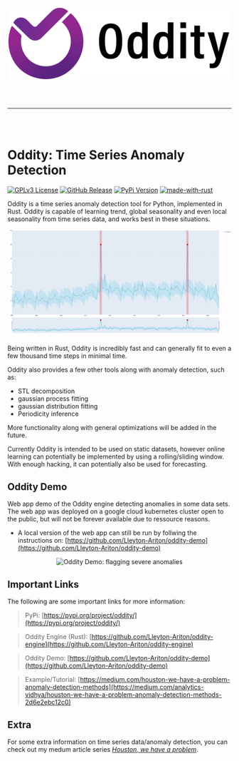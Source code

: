<br></br>

<p align="center">
  <img src="./imgs/odditylogo.png" alt="Logo"/, width="500", height="160">
</p>

<br></br>

---

<br></br>

# Oddity: Time Series Anomaly Detection

[![GPLv3 License](https://img.shields.io/badge/License-GPL%20v3-light.svg)](https://opensource.org/licenses/)
[![GitHub Release](https://img.shields.io/github/release/Lleyton-Ariton/oddity.svg?style=flat)]()
[![PyPi Version](https://img.shields.io/pypi/v/oddity.svg)](https://pypi.python.org/pypi/oddity/)
[![made-with-rust](https://img.shields.io/badge/Made%20with-Rust-1f425f.svg)](https://www.rust-lang.org/)


Oddity is a time series anomaly detection tool for Python, implemented in Rust. Oddity is capable of learning trend, global seasonality and even local seasonality from time series data, and works best in these situations.

<p align="center">
  <img src="./imgs/oddity-demo-banner.gif" alt="Oddity Demo: flagging severe anomalies"/>
</p>

Being written in Rust, Oddity is incredibly fast and can generally fit to even a few thousand time steps in minimal time.

Oddity also provides a few other tools along with anomaly detection, such as: 

- STL decomposition
- gaussian process fitting
- gaussian distribution fitting
- Periodicity inference

More functionality along with general optimizations will be added in the future.

Currently Oddity is intended to be used on static datasets, however online learning can potentially be implemented by using a rolling/sliding window. With enough hacking, it can potentially also be used for forecasting.

## Oddity Demo

Web app demo of the Oddity engine detecting anomalies in some data sets. The web app was deployed on a google cloud kubernetes cluster open to the public, but will not be forever available due to ressource reasons. 

- A local version of the web app can still be run by follwing the instructions on: [https://github.com/Lleyton-Ariton/oddity-demo](https://github.com/Lleyton-Ariton/oddity-demo)

<p align="center">
  <img src="./imgs/oddity-demo.gif" alt="Oddity Demo: flagging severe anomalies"/>
</p>

## Important Links

The following are some important links for more information:

> PyPi: [https://pypi.org/project/oddity/](https://pypi.org/project/oddity/)

> Oddity Engine (Rust): [https://github.com/Lleyton-Ariton/oddity-engine](https://github.com/Lleyton-Ariton/oddity-engine)

> Oddity Demo: [https://github.com/Lleyton-Ariton/oddity-demo](https://github.com/Lleyton-Ariton/oddity-demo)

> Example/Tutorial: [https://medium.com/houston-we-have-a-problem-anomaly-detection-methods](https://medium.com/analytics-vidhya/houston-we-have-a-problem-anomaly-detection-methods-2d6e2ebc12c0)

## Extra
For some extra information on time series data/anomaly detection, you can check out my medum article series [*Houston, we have a problem*](https://lleyton-ariton.medium.com/houston-we-have-a-problem-time-series-anomaly-detection-4ab48c10dd01).